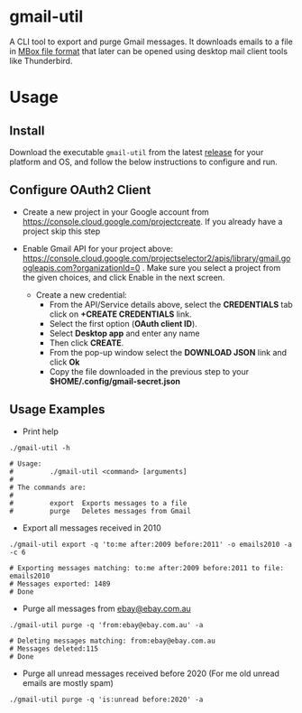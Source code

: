 # gmail-util

A CLI tool to export and purge Gmail messages. It downloads emails to a file in [MBox file format](https://en.wikipedia.org/wiki/Mbox) that later can be opened using desktop mail client tools like Thunderbird.

# Usage

## Install

Download the executable `gmail-util` from the latest [release](https://github.com/rinconjc/gmail-util/releases) for your platform and OS, and follow the below instructions to configure and run.

## Configure OAuth2 Client

* Create a new project in your Google account from https://console.cloud.google.com/projectcreate. If you already have a project skip this step

* Enable Gmail API for your project above: https://console.cloud.google.com/projectselector2/apis/library/gmail.googleapis.com?organizationId=0 . Make sure you select a project from the given choices, and click Enable in the next screen.

    * Create a new credential:
      + From the API/Service details above, select the **CREDENTIALS** tab click on **+CREATE CREDENTIALS** link.
      + Select the first option (**OAuth client ID**).
      + Select **Desktop app** and enter any name
      + Then click **CREATE**.
      + From the pop-up window select the **DOWNLOAD JSON** link and click **Ok**
      + Copy the file downloaded in the previous step to your **$HOME/.config/gmail-secret.json**
    
    

## Usage Examples

* Print help

```shell
./gmail-util -h

# Usage:
#         ./gmail-util <command> [arguments]
# 
# The commands are:
# 
#         export  Exports messages to a file
#         purge   Deletes messages from Gmail

```

* Export all messages received in 2010

```shell
./gmail-util export -q 'to:me after:2009 before:2011' -o emails2010 -a -c 6

# Exporting messages matching: to:me after:2009 before:2011 to file: emails2010
# Messages exported: 1489
# Done

```

* Purge all messages from ebay@ebay.com.au

```shell
./gmail-util purge -q 'from:ebay@ebay.com.au' -a

# Deleting messages matching: from:ebay@ebay.com.au
# Messages deleted:115
# Done
```

* Purge all unread messages received before 2020 (For me old unread emails are mostly spam)

```shell
./gmail-util purge -q 'is:unread before:2020' -a

```




